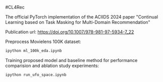 #CL4Rec

The official PyTorch implementation of the ACIIDS 2024 paper "Continual Learning based on Task Masking for Multi-Domain Recommendation"

Publication url:  https://doi.org/10.1007/978-981-97-5934-7_22


Preprocess Movielens 100K dataset:

```sh
ipython ml_100k_eda.ipynb
```

Training proposed model and baseline method for performance comparision and ablation study experiments:

```sh
ipython run_ufo_space.ipynb
```
